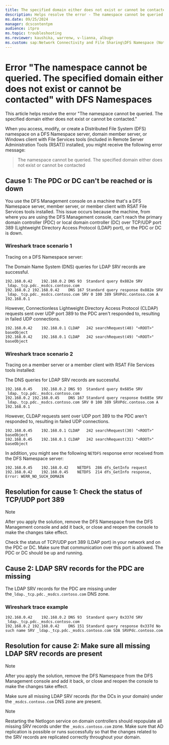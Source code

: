 ```yaml
---
title: The specified domain either does not exist or cannot be contacted error
description: Helps resolve the error - The namespace cannot be queried. The specified domain either does not exist or cannot be contacted.
ms.date: 09/25/2024
manager: dcscontentpm
audience: itpro
ms.topic: troubleshooting
ms.reviewer: kaushika, warrenw, v-lianna, albugn
ms.custom: sap:Network Connectivity and File Sharing\DFS Namespace (Not Replication), csstroubleshoot
---
```

# Error "The namespace cannot be queried. The specified domain either does not exist or cannot be contacted" with DFS Namespaces

This article helps resolve the error "The namespace cannot be queried. The specified domain either does not exist or cannot be contacted."

When you access, modify, or create a Distributed File System (DFS) namespace on a DFS Namespace server, domain member server, or Windows client with File Services tools (included in Remote Server Administration Tools (RSAT)) installed, you might receive the following error message: 

> The namespace cannot be queried. The specified domain either does not exist or cannot be contacted

## Cause 1: The PDC or DC can't be reached or is down

You use the DFS Management console on a machine that's a DFS Namespace server, member server, or member client with RSAT File Services tools installed. This issue occurs because the machine, from where you are using the DFS Management console, can't reach the primary domain controller (PDC) or local domain controller (DC) over TCP/UDP port 389 (Lightweight Directory Access Protocol (LDAP) port), or the PDC or DC is down.

### Wireshark trace scenario 1

Tracing on a DFS Namespace server:

The Domain Name System (DNS) queries for LDAP SRV records are successful.

```output
192.168.0.42	192.168.0.2	DNS	93	Standard query 0x882e SRV _ldap._tcp.pdc._msdcs.contoso.com
192.168.0.2	192.168.0.42	DNS	167	Standard query response 0x882e SRV _ldap._tcp.pdc._msdcs.contoso.com SRV 0 100 389 SRVPdc.contoso.com A 192.168.0.1
```

However, Connectionless Lightweight Directory Access Protocol (CLDAP) requests sent over UDP port 389 to the PDC aren't responded to, resulting in failed UDP connections.

```output
192.168.0.42	192.168.0.1	CLDAP	242	searchRequest(48) "<ROOT>" baseObject 
192.168.0.42	192.168.0.1	CLDAP	242	searchRequest(49) "<ROOT>" baseObject
```

### Wireshark trace scenario 2

Tracing on a member server or a member client with RSAT File Services tools installed:

The DNS queries for LDAP SRV records are successful.

```output
192.168.0.45	192.168.0.2	DNS	93	Standard query 0x685e SRV _ldap._tcp.pdc._msdcs.contoso.com
192.168.0.2	192.168.0.45	DNS	167	Standard query response 0x685e SRV _ldap._tcp.pdc._msdcs.contoso.com SRV 0 100 389 SRVPdc.contoso.com A 192.168.0.1
```

However, CLDAP requests sent over UDP port 389 to the PDC aren't responded to, resulting in failed UDP connections.

```output
192.168.0.45	192.168.0.1	CLDAP	242	searchRequest(30) "<ROOT>" baseObject 
192.168.0.45	192.168.0.1	CLDAP	242	searchRequest(31) "<ROOT>" baseObject
```

In addition, you might see the following `NETDFS` response error received from the DFS Namespace server:

```output
192.168.0.45	192.168.0.42	NETDFS	286	dfs_GetInfo request
192.168.0.42	192.168.0.45	NETDFS	214	dfs_GetInfo response, Error: WERR_NO_SUCH_DOMAIN 
```

## Resolution for cause 1: Check the status of TCP/UDP port 389

> [!NOTE]
> After you apply the solution, remove the DFS Namespace from the DFS Management console and add it back, or close and reopen the console to make the changes take effect.

Check the status of TCP/UDP port 389 (LDAP port) in your network and on the PDC or DC. Make sure that communication over this port is allowed. The PDC or DC should be up and running.

## Cause 2: LDAP SRV records for the PDC are missing

The LDAP SRV records for the PDC are missing under the`_ldap._tcp.pdc._msdcs.contoso.com` DNS zone.

### Wireshark trace example

```output
192.168.0.42	192.168.0.2	DNS	93	Standard query 0x337d SRV _ldap._tcp.pdc._msdcs.contoso.com
192.168.0.2	192.168.0.42	DNS	151	Standard query response 0x337d No such name SRV _ldap._tcp.pdc._msdcs.contoso.com SOA SRVPdc.contoso.com
```

## Resolution for cause 2: Make sure all missing LDAP SRV records are present

> [!NOTE]
> After you apply the solution, remove the DFS Namespace from the DFS Management console and add it back, or close and reopen the console to make the changes take effect.

Make sure all missing LDAP SRV records (for the DCs in your domain) under the `_msdcs.contoso.com` DNS zone are present.

> [!NOTE]
> Restarting the Netlogon service on domain controllers should repopulate all missing SRV records under the `_msdcs.contoso.com` zone. Make sure that AD replication is possible or runs successfully so that the changes related to the SRV records are replicated correctly throughout your domain.
